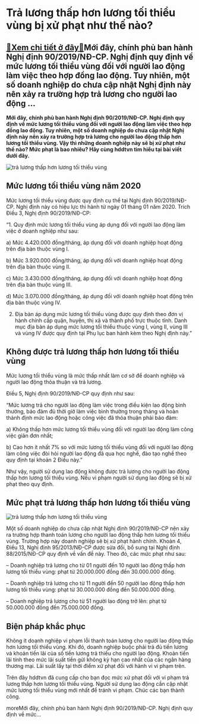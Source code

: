 Trả lương thấp hơn lương tối thiểu vùng bị xử phạt như thế nào?
===============================================================

[:gift:Xem chi tiết ở đây:gift:](https://hddtvn.com/tra-luong-thap-hon-luong-toi-thieu-vung-bi-xu-phat-nhu-the-nao/)Mới đây, chính phủ ban hành Nghị định 90/2019/NĐ-CP. Nghị định quy định về mức lương tối thiểu vùng đối với người lao động làm việc theo hợp đồng lao động. Tuy nhiên, một số doanh nghiệp do chưa cập nhật Nghị định này nên xảy ra trường hợp trả lương cho người lao động …
------------------------------------------------------------------------------------------------------------------------------------------------------------------------------------------------------------------------------------------------------------------------------

**Mới đây, chính phủ ban hành Nghị định 90/2019/NĐ-CP. Nghị định quy định về mức lương tối thiểu vùng đối với người lao động làm việc theo hợp đồng lao động. Tuy nhiên, một số doanh nghiệp do chưa cập nhật Nghị định này nên xảy ra trường hợp trả lương cho người lao động thấp hơn lương tối thiểu vùng. Vậy thì những doanh nghiệp này sẽ bị xử phạt như thế nào? Mức phạt là bao nhiêu? Hãy cùng hddtvn tìm hiểu tại bài viết dưới đây.**


![trả lương thấp hơn lương tối thiểu vùng](https://hddtvn.com/wp-content/uploads/2021/01/8-2.jpg "trả lương thấp hơn lương tối thiểu vùng")


Mức lương tối thiểu vùng năm 2020
---------------------------------


Mức lương tối thiểu vùng được quy định cụ thể tại Nghị định 90/2019/NĐ-CP. Nghị định này có hiệu lực thi hành từ ngày 01 tháng 01 năm 2020. Trích Điều 3, Nghị định 90/2019/NĐ-CP:


“1. Quy định mức lương tối thiểu vùng áp dụng đối với người lao động làm việc ở doanh nghiệp như sau:


a) Mức 4.420.000 đồng/tháng, áp dụng đối với doanh nghiệp hoạt động trên địa bàn thuộc vùng I.


b) Mức 3.920.000 đồng/tháng, áp dụng đối với doanh nghiệp hoạt động trên địa bàn thuộc vùng II.


c) Mức 3.430.000 đồng/tháng, áp dụng đối với doanh nghiệp hoạt động trên địa bàn thuộc vùng III.


d) Mức 3.070.000 đồng/tháng, áp dụng đối với doanh nghiệp hoạt động trên địa bàn thuộc vùng IV.


2. Địa bàn áp dụng mức lương tối thiểu vùng được quy định theo đơn vị hành chính cấp quận, huyện, thị xã và thành phố trực thuộc tỉnh. Danh mục địa bàn áp dụng mức lương tối thiểu thuộc vùng I, vùng II, vùng III và vùng IV được quy định tại Phụ lục ban hành kèm theo Nghị định này.”


Không được trả lương thấp hơn lương tối thiểu vùng
--------------------------------------------------


Mức lương tối thiểu vùng là mức thấp nhất làm cơ sở để doanh nghiệp và người lao động thỏa thuận và trả lương.


Điều 5, Nghị định 90/2019/NĐ-CP quy định như sau:


“Mức lương trả cho người lao động làm việc trong điều kiện lao động bình thường, bảo đảm đủ thời giờ làm việc bình thường trong tháng và hoàn thành định mức lao động hoặc công việc đã thỏa thuận phải bảo đảm:


a) Không thấp hơn mức lương tối thiểu vùng đối với người lao động làm công việc giản đơn nhất;


b) Cao hơn ít nhất 7% so với mức lương tối thiểu vùng đối với người lao động làm công việc đòi hỏi người lao động đã qua học nghề, đào tạo nghề theo quy định tại khoản 2 Điều này.”


Như vậy, người sử dụng lao động không được trả lương cho người lao động thấp hơn lương tối thiểu vùng. Nếu vi phạm người sử dụng lao động sẽ bị xử phạt theo quy định.


Mức phạt trả lương thấp hơn lương tối thiểu vùng
------------------------------------------------


![trả lương thấp hơn lương tối thiểu vùng](https://hddtvn.com/wp-content/uploads/2021/01/phan-biet-luong-co-ban-va-luong-toi-thieu-600.png "trả lương thấp hơn lương tối thiểu vùng")


Một số doanh nghiệp do chưa cập nhật Nghị định 90/2019/NĐ-CP nên xảy ra trường hợp thanh toán lương cho người lao động thấp hơn lương tối thiểu vùng. Trường hợp này doanh nghiệp sẽ bị xử phạt hành chính. Khoản 4, Điều 13, Nghị định 95/2013/NĐ-CP được sửa đổi, bổ sung tại Nghị định 88/2015/NĐ-CP quy định về vấn đề này. Theo đó, các mức phạt như sau:


– Doanh nghiệp trả lương cho từ 01 người đến 10 người lao động thấp hơn lương tối thiểu vùng: phạt từ 20.000.000 đồng đến 30.000.000 đồng.


– Doanh nghiệp trả lương cho từ 11 người đến 50 người lao động thấp hơn lương tối thiểu vùng: phạt từ 30.000.000 đồng đến 50.000.000 đồng.


– Doanh nghiệp trả lương cho từ 51 người lao động trở lên: phạt từ 50.000.000 đồng đến 75.000.000 đồng.


Biện pháp khắc phục
-------------------


Không ít doanh nghiệp vi phạm lỗi thanh toán lương cho người lao động thấp hơn lương tối thiểu vùng. Khi đó, doanh nghiệp buộc phải trả đủ tiền lương và khoản tiền lãi của số tiền lương trả thiếu cho người lao động. Khoản tiền lãi tính theo mức lãi suất tiền gửi không kỳ hạn cao nhất của các ngân hàng thương mại. Lãi suất lấy tại thời điểm xử phạt đối với hành vi vi phạm trên.


Trên đây hddtvn đã cung cấp cho bạn đọc mức xử phạt đối với vi phạm trả lương thấp hơn lương tối thiểu vùng. Người sử dụng lao động cần cập nhật mức lương tối thiểu vùng mới nhất để tránh vi phạm. Chúc các bạn thành công.


moreMới đây, chính phủ ban hành Nghị định 90/2019/NĐ-CP. Nghị định quy định về mức…

